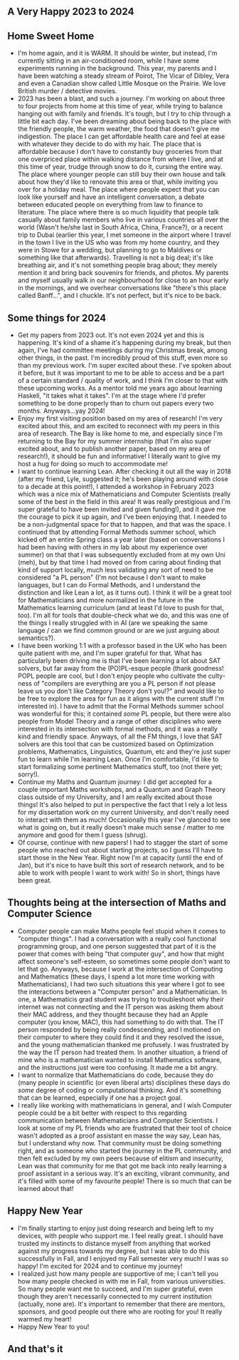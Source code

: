 ## A Very Happy 2023 to 2024

## Home Sweet Home
- I'm home again, and it is WARM. It should be winter, but instead, I'm currently sitting in an air-conditioned room, while I have some experiments running
in the background. This year, my parents and I have been watching a steady stream of Poirot, The Vicar of Dibley, Vera 
and even a Canadian show called Little Mosque on the Prairie. We love British murder / detective movies.
- 2023 has been a blast, and such a journey. I'm working on about three to four projects from home at this
time of year, while trying to balance hanging out with family and friends. It's tough, but I try to chip through a little
bit each day. I've been dreaming about being back to the place with the friendly people, the warm weather, the
food that doesn't give me indigestion. The place I can get affordable health care and feel at ease with whatever
they decide to do with my hair. The place that is affordable because I don't have to constantly buy groceries from
that one overpriced place within walking distance from where I live, and at this time of year, trudge through snow
to do it, cursing the entire way. The place where younger people can still buy their own house and
talk about how they'd like to renovate this area or that, while inviting you over for a holiday meal.
The place where people expect that you can look like yourself and have an intelligent conversation, a debate between educated
people on everything from law to finance to literature. The place where there is so much liquidity that people talk casually
about family members who live in various countries all over the world (Wasn't he/she last in South Africa,
China, France?), or a recent trip to Dubai (earlier this year, I met someone in the airport where I travel in the town I live in the US who was from my home country, and they were in Stowe for a wedding, but planning to go to Maldives or something like that afterwards). Travelling is not a big deal; it's like breathing air, and it's not something people brag about; they merely mention it and bring back souvenirs for friends, and photos.
My parents and myself usually walk in our neighbourhood for close to an hour early in the mornings, and we overhear conversations like "there's
this place called Banff...", and I chuckle.
It's not perfect, but it's nice to be back.

## Some things for 2024
- Get my papers from 2023 out. It's not even 2024 yet and this is happening. It's kind of a shame it's happening during
my break, but then again, I've had committee meetings during my Christmas break, among other things, in the past. I'm incredibly
proud of this stuff, even more so than my previous work. I'm super excited about these. I've spoken about it
before, but it was important to me to be able to access and be a part of a certain standard / quality of work,
and I think I'm closer to that with these upcoming works. As a mentor told me years ago about learning Haskell,
"it takes what it takes". I'm at the stage where I'd prefer something to be done properly than to churn out papers
every two months. Anyways...yay 2024!
- Enjoy my first visiting position based on my area of research! I'm very excited about this, and am excited to reconnect with my peers in this
area of research. The Bay is like home to me, and especially since I'm returning to the Bay for my summer internship (that
I'm also super excited about, and to publish another paper, based on my area of research!), it should
be fun and informative! I literally want to give my host a hug for doing so much to accommodate me!
- I want to continue learning Lean. After checking it out all the way in 2018 (after my friend, Lyle, suggested it; he's been playing around with close to a decade at this point!), I attended a workshop in February 2023 which was a nice
mix of Mathematicians and Computer Scientists (really some of the best in the field in this area! It was really prestigious and I'm super grateful to have been invited and given funding!), and it gave me the courage to pick it up again, and I've been enjoying that. I needed to be a non-judgmental space for that to happen, and that was the space. I continued that by attending Formal Methods summer school, which kicked off an entire Spring class a year later (based on conversations I had been having with others in my lab about my experience over summer) on that that I was subsequently excluded from at my own Uni (meh), but by that time I had moved on from caring about finding that kind of support locally, much less validating any sort of need to be considered "a PL person" (I'm not because I don't want to make languages, but I can do Formal Methods, and I understand the distinction and like Lean a lot, as it turns out). I think it will be a great tool for Mathematicians and more normalized in the future in the Mathematics learning curriculum (and at least I'd love to push for that, too). I'm all for tools that double-check what we do, and this was one of the things I really struggled with in AI (are we speaking the same language / can we find common ground or are we just arguing about semantics?).
- I have been working 1:1 with a professor based in the UK who has been quite patient with me, and I'm super grateful for that. What has particularly been driving me is that I've been learning a lot about SAT solvers, but far away from the (PO)PL-esque people (thank goodness! POPL people are cool, but I don't enjoy people who cultivate the culty-ness of "compilers are everything are you a PL person if not please leave us you don't like Category Theory don't you!?" and would like to be free to explore the area for fun as it aligns with the current stuff I'm interested in). I have to admit that the Formal Methods summer school was wonderful for this; it contained *some* PL people, but there were also people from Model Theory and a range of other disciplines who were interested in its intersection with formal methods, and it was a really kind and friendly space. Anyways, of all the FM things, I love that SAT solvers are this tool that can be customized based on Optimization problems, Mathematics, Linguistics, Quantum, etc and they're just super fun to learn while I'm learning Lean. Once I'm comfortable, I'd like to start formalizing some pertinent Mathematics stuff, too (not there yet; sorry!).
- Continue my Maths and Quantum journey: I did get accepted for a couple important Maths workshops, and a Quantum and
Graph Theory class outside of my University, and I am really excited about those things! It's also helped to put in perspective the fact that
I rely a lot less for my dissertation work on my current University, and don't really need to interact with them as much!
Occasionally this year I've glanced to see what is going on, but it really doesn't make much sense / matter to me anymore and
good for them I guess (shrug).
- Of course, continue with new papers! I had to stagger the start of some people who reached out about starting projects,
so I guess I'll have to start those in the New Year. Right now I'm at capacity (until the end of Jan), but it's nice to have built this sort of
research network, and to be able to work with people I want to work with! So in short, things have been great.

## Thoughts being at the intersection of Maths and Computer Science
- Computer people can make Maths people feel stupid when it comes to "computer things". I had a conversation with a really cool functional programming group, and one person suggested that part of it is the power that comes with being "that computer guy", and how that might affect someone's self-esteem, so sometimes some people don't want to let that go. Anyways, because I work at the intersection of Computing and Mathematics (these days, I spend a lot more time working with Mathematicians), I had two such situations this year where I got to see the interactions between a "Computer person" and a Mathematician. In one, a Mathematicis grad student was trying to troubleshoot why their internet was not connecting and the IT person was asking them about their MAC address, and they thought because they had an Apple computer (you know, MAC), this had something to do with that. The IT person responded by being really condescending, and I motioned on their computer to where they could find it and they resolved the issue, and the young mathematician thanked me profusely. I was frustrated by the way the IT person had treated them. In another situation, a friend of mine who is a mathematician wanted to install Mathematics software, and the instructions just were too confusing. It made me a bit angry.
- I want to normalize that Mathematicians do code, because they do (many people in scientific (or even liberal arts) disciplines these days do *some* degree of coding or computational thinking. And it's something that can be learned, especially if one has a project goal.
- I really like working with mathematicians in general, and I wish Computer people could be a bit better with respect to this regarding communication between Mathematicians and Computer Scientists. I look at some of my PL friends who are frustrated that their tool of choice wasn't adopted as a proof assistant en masse the way say, Lean has, but I understand why now. That community must be doing something right, and as someone who started the journey in the PL community, and then felt excluded by my own peers because of elitism and insecurity, Lean was that community for me that got me back into really learning a proof assistant in a serious way. It's an exciting, vibrant community, and it's filled with some of my favourite people! There is so much that can be learned about that!

## Happy New Year
- I'm finally starting to enjoy just doing research and being left to my devices, with people
who support me. I feel really great. I should have trusted my instincts to distance myself
from anything that worked against my progress towards my degree, but I was able to do this
successfully in Fall, and I enjoyed my Fall semester very much! I was so happy! I'm excited for 2024 and to continue
my journey!
- I realized just how many people are supportive of me; I can't tell you how many people checked in with me in Fall,
from various universities. So many people want me to succeed, and I'm super grateful, even though they aren't necessarily
connected to my current institution (actually, none are). It's important to remember that there are mentors, sponsors, and good people out there
who are rooting for you! It really warmed my heart!
- Happy New Year to you!

## And that's it




